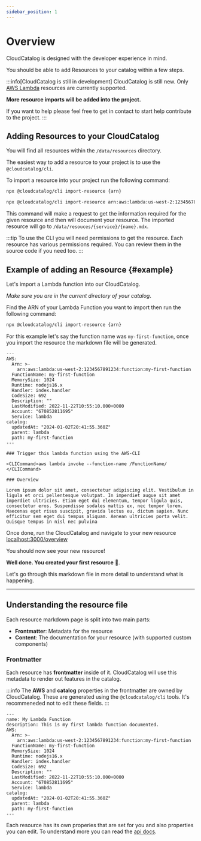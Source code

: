 ```yaml
---
sidebar_position: 1
---
```


# Overview

CloudCatalog is designed with the developer experience in mind.

You should be able to add Resources to your catalog within a few steps.

:::info[CloudCatalog is still in development]
CloudCatalog is still new. Only [AWS Lambda](https://aws.amazon.com/lambda/) resources are currently supported.

**More resource imports will be added into the project.**

If you want to help please feel free to get in contact to start help contribute to the project.
:::

## Adding Resources to your CloudCatalog

You will find all resources within the `/data/resources` directory.

The easiest way to add a resource to your project is to use the `@cloudcatalog/cli`.

To import a resource into your project run the following command:

```bash
npx @cloudcatalog/cli import-resource {arn}
```

```sh title="Example: Import a Lambda ARN"
npx @cloudcatalog/cli import-resource arn:aws:lambda:us-west-2:1234567891234:function:my-awesome-function
```

This command will make a request to get the information required for the given resource and then will document your resource.
The imported resource will go to `/data/resouces/{service}/{name}.mdx`.

:::tip
To use the CLI you will need permissions to get the resource. Each resource has various permissions required. You can review them in the source code if you need too.
:::

## Example of adding an Resource {#example}

Let's import a Lambda function into our CloudCatalog.

_Make sure you are in the current directory of your catalog_.

Find the ARN of your Lambda Function you want to import then run the following command:

```bash
npx @cloudcatalog/cli import-resource {arn}
```

For this example let's say the function name was `my-first-function`, once you import the resource the markdown file will be generated.

```mdx title="Example: /data/resources/lambda/my-first-function.md"
---
AWS:
  Arn: >-
    arn:aws:lambda:us-west-2:1234567891234:function:my-first-function
  FunctionName: my-first-function
  MemorySize: 1024
  Runtime: nodejs16.x
  Handler: index.handler
  CodeSize: 692
  Description: ""
  LastModified: 2022-11-22T10:55:10.000+0000
  Account: "670852811695"
  Service: lambda
catalog:
  updatedAt: "2024-01-02T20:41:55.360Z"
  parent: lambda
  path: my-first-function
---

### Trigger this lambda function using the AWS-CLI

<CLICommand>aws lambda invoke --function-name /FunctionName/ </CLICommand>

### Overview

Lorem ipsum dolor sit amet, consectetur adipiscing elit. Vestibulum in ligula et orci pellentesque volutpat. In imperdiet augue sit amet imperdiet ultricies. Etiam eget dui elementum, tempor ligula quis, consectetur eros. Suspendisse sodales mattis ex, nec tempor lorem. Maecenas eget risus suscipit, gravida lectus eu, dictum sapien. Nunc efficitur sem eget dui tempus aliquam. Aenean ultricies porta velit. Quisque tempus in nisl nec pulvina
```

Once done, run the CloudCatalog and navigate to your new resource [localhost:3000/overview](http://localhost:3000/overview)

You should now see your new resource!

<!-- ![UserSignedUp Example](/img/guides/events/UserSignedUpExample.png) -->

**Well done. You created your first resource** 🎉.

Let's go through this markdown file in more detail to understand what is happening.

---

## Understanding the resource file

Each resource markdown page is split into two main parts:

- **Frontmatter**: Metadata for the resource
- **Content**: The documentation for your resource (with supported custom components)

### Frontmatter

Each resource has **frontmatter** inside of it. CloudCatalog will use this metadata to render out features in the catalog.

:::info
The **AWS** and **catalog** properties in the frontmatter are owned by CloudCatalog. These are generated using the `@cloudcatalog/cli` tools. It's recommeneded not to edit these fields.
:::

```mdx title="/data/resources/lambda/my-first-function.md"
---
name: My Lambda Function
description: This is my first lambda function documented.
AWS:
  Arn: >-
    arn:aws:lambda:us-west-2:1234567891234:function:my-first-function
  FunctionName: my-first-function
  MemorySize: 1024
  Runtime: nodejs16.x
  Handler: index.handler
  CodeSize: 692
  Description: ""
  LastModified: 2022-11-22T10:55:10.000+0000
  Account: "670852811695"
  Service: lambda
catalog:
  updatedAt: "2024-01-02T20:41:55.360Z"
  parent: lambda
  path: my-first-function
---
```

Each resource has its own properies that are set for you and also properties you can edit. To understand more you can read the [api docs](/docs/api/resource-front-matter).
